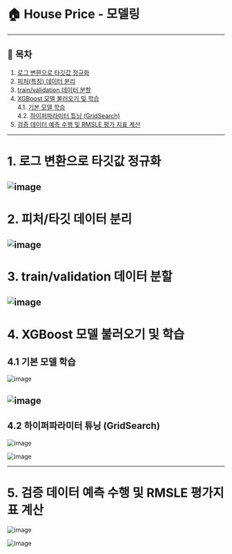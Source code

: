# 🏠 House Price - 모델링

---

## 📑 목차

1. [로그 변환으로 타깃값 정규화](#1-로그-변환으로-타깃값-정규화)
2. [피처(특징) 데이터 분리](#2-피처특징-데이터-분리)
3. [train/validation 데이터 분할](#3-trainvalidation-데이터-분할)
4. [XGBoost 모델 불러오기 및 학습](#4-xgboost-모델-불러오기-및-학습)  
   4.1. [기본 모델 학습](#41-기본-모델-학습)  
   4.2. [하이퍼파라미터 튜닝 (GridSearch)](#42-하이퍼파라미터-튜닝-gridsearch)
5. [검증 데이터 예측 수행 및 RMSLE 평가 지표 계산](#5-검증-데이터-예측-수행-및-rmsle-평가-지표-계산)
---

# 1. 로그 변환으로 타깃값 정규화

![image](https://github.com/user-attachments/assets/6f2dc83a-df38-4140-8390-fd2166b03dc7)
---

# 2. 피처/타깃 데이터 분리

![image](https://github.com/user-attachments/assets/d5c4cee8-ab5d-425e-85f5-187c2bd9f1bb)
---

# 3. train/validation 데이터 분할

![image](https://github.com/user-attachments/assets/427ce116-836a-4d71-b7b2-8109c2260135)
---

# 4. XGBoost 모델 불러오기 및 학습

## 4.1 기본 모델 학습
![image](https://github.com/user-attachments/assets/c34b2f13-03bb-4094-b750-aaa942a622db)

![image](https://github.com/user-attachments/assets/f4e84f8c-3f65-4903-825d-856c698772e5)
---
## 4.2 하이퍼파라미터 튜닝 (GridSearch)

![image](https://github.com/user-attachments/assets/ab3bff60-e1cf-4520-8996-31bf8c5be921)

![image](https://github.com/user-attachments/assets/50fd0148-28c1-485d-ae29-39113755845e)

---
# 5. 검증 데이터 예측 수행 및 RMSLE 평가지표 계산

![image](https://github.com/user-attachments/assets/8e70c75e-ef80-420b-b648-3f9fd3230ad4)

![image](https://github.com/user-attachments/assets/ebf4f3a1-677f-4dd6-b411-69853ccf0936)








